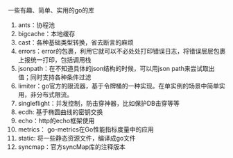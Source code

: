 一些有趣、简单、实用的go的库
1. ants：协程池
2. bigcache：本地缓存
3. cast：各种基础类型转换，省去断言的麻烦
4. errors：error的包裹，利用它就可以不必处处打印错误日志，将错误层层包裹上报统一打印，包括调用栈
5. jsonpath：在不知道具体的json结构的时候，可以用json path来尝试取出值；同时支持各种条件过滤
6. limiter：go官方的限流器，基于令牌桶的一种实现。在单实例的场景中简单实用，非分布式限流。
7. singleflight：并发控制，防击穿神器，比如保护DB击穿等等
8. ecdh: 基于椭圆曲线的密钥交换
9. echo：http的echo框架使用
10. metrics： go-metrics在Go性能指标度量中的应用
11. static: 将一些静态资源文件，编译成go文件
12. syncmap：官方syncMap库的注释版本